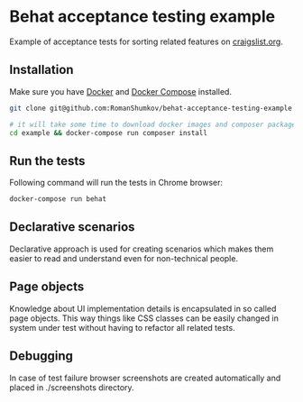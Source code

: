 # Behat acceptance testing example
Example of acceptance tests for sorting related features on [craigslist.org](https://springfieldil.craigslist.org/d/housing/search/hhh).

## Installation
Make sure you have [Docker](https://www.docker.com/) and [Docker Compose](https://docs.docker.com/compose/) installed.
```bash
git clone git@github.com:RomanShumkov/behat-acceptance-testing-example.git example

# it will take some time to download docker images and composer packages
cd example && docker-compose run composer install
```

## Run the tests
Following command will run the tests in Chrome browser:
```bash
docker-compose run behat
```

## Declarative scenarios
Declarative approach is used for creating scenarios which makes them easier to read and understand even for non-technical people.

## Page objects
Knowledge about UI implementation details is encapsulated in so called page objects. This way things like CSS classes can be easily changed in system under test without having to refactor all related tests.

## Debugging
In case of test failure browser screenshots are created automatically and placed in ./screenshots directory.
